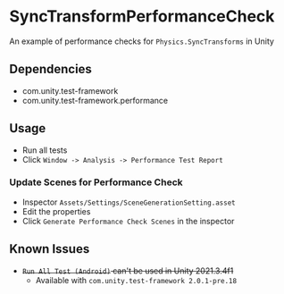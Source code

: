 # SyncTransformPerformanceCheck
An example of performance checks for `Physics.SyncTransforms` in Unity

## Dependencies
- com.unity.test-framework
- com.unity.test-framework.performance

## Usage
- Run all tests
- Click `Window -> Analysis -> Performance Test Report`

### Update Scenes for Performance Check
- Inspector `Assets/Settings/SceneGenerationSetting.asset`
- Edit the properties
- Click `Generate Performance Check Scenes` in the inspector

## Known Issues
- ~~`Run All Test (Android)` can't be used in Unity 2021.3.4f1~~
  - Available with `com.unity.test-framework 2.0.1-pre.18`
